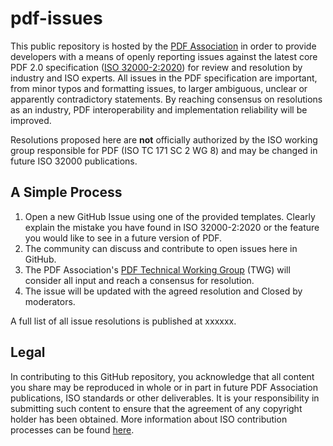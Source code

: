 # pdf-issues

This public repository is hosted by the [PDF Association](https://www.pdfa.org) in order to provide developers with a means of openly reporting issues against the latest core PDF 2.0 specification ([ISO 32000-2:2020](https://www.iso.org/standard/75839.html)) for review and resolution by industry and ISO experts. All issues in the PDF specification are important, from minor typos and formatting issues, to larger ambiguous, unclear or apparently contradictory statements. By reaching consensus on resolutions as an industry, PDF interoperability and implementation reliability will be improved.  

Resolutions proposed here are **not** officially authorized by the ISO working group responsible for PDF (ISO TC 171 SC 2 WG 8) and may be changed in future ISO 32000 publications. 

## A Simple Process
1. Open a new GitHub Issue using one of the provided templates. Clearly explain the mistake you have found in ISO 32000-2:2020 or the feature you would like to see in a future version of PDF. 
2. The community can discuss and contribute to open issues here in GitHub.
3. The PDF Association's [PDF Technical Working Group](https://www.pdfa.org/community/pdf-technical-working-group/) (TWG) will consider all input and reach a consensus for resolution.
4. The issue will be updated with the agreed resolution and Closed by moderators. 

A full list of all issue resolutions is published at xxxxxx.

## Legal
In contributing to this GitHub repository, you acknowledge that all content you share may be reproduced in whole or in part in future PDF Association publications, ISO standards or other deliverables. It is your responsibility in submitting such content to ensure that the agreement of any copyright holder has been obtained. More information about ISO contribution processes can be found [here](https://www.iso.org/publication/PUB100037.html).  
